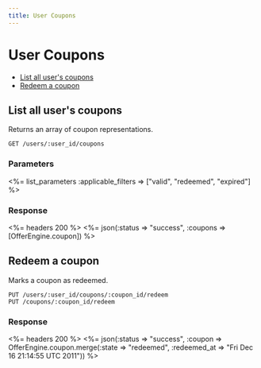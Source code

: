 ```yaml
---
title: User Coupons
---
```


# User Coupons

* [List all user's coupons](/v1/users/coupons/#list-all-users-coupons)
* [Redeem a coupon](/v1/users/coupons/#redeem-a-coupon)

## List all user's coupons
Returns an array of coupon representations.

    GET /users/:user_id/coupons

### Parameters

<%= list_parameters :applicable_filters => ["valid", "redeemed", "expired"] %>

### Response

<%= headers 200 %>
<%= json(:status => "success", :coupons => [OfferEngine.coupon]) %>

## Redeem a coupon
Marks a coupon as redeemed.

    PUT /users/:user_id/coupons/:coupon_id/redeem
    PUT /coupons/:coupon_id/redeem

### Response

<%= headers 200 %>
<%= json(:status => "success", :coupon => OfferEngine.coupon.merge(:state => "redeemed", :redeemed_at => "Fri Dec 16 21:14:55 UTC 2011")) %>
